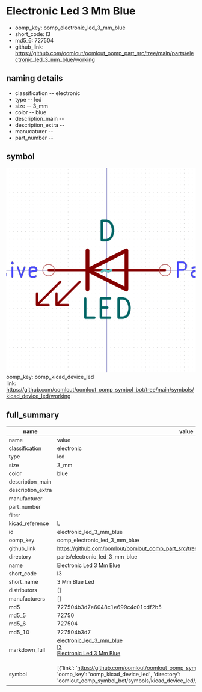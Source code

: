 # Electronic Led 3 Mm Blue

  
* oomp_key: oomp_electronic_led_3_mm_blue 
* short_code: l3
* md5_6: 727504  
* github_link: https://github.com/oomlout/oomlout_oomp_part_src/tree/main/parts/electronic_led_3_mm_blue/working  
## naming details
* classification -- electronic
* type -- led
* size -- 3_mm
* color -- blue
* description_main -- 
* description_extra -- 
* manucaturer -- 
* part_number -- 



## symbol

![](symbol/0/working/working_600.png)  
oomp_key: oomp_kicad_device_led  
link: https://github.com/oomlout/oomlout_oomp_symbol_bot/tree/main/symbols/kicad_device_led/working  


## full_summary
| name | value | 
| --- | --- | 
| name | value | 
| classification | electronic | 
| type | led | 
| size | 3_mm | 
| color | blue | 
| description_main |  | 
| description_extra |  | 
| manufacturer |  | 
| part_number |  | 
| filter |  | 
| kicad_reference | L | 
| id | electronic_led_3_mm_blue | 
| oomp_key | oomp_electronic_led_3_mm_blue | 
| github_link | https://github.com/oomlout/oomlout_oomp_part_src/tree/main/parts/electronic_led_3_mm_blue/working | 
| directory | parts/electronic_led_3_mm_blue | 
| name | Electronic Led 3 Mm Blue | 
| short_code | l3 | 
| short_name | 3 Mm Blue Led | 
| distributors | [] | 
| manufacturers | [] | 
| md5 | 727504b3d7e6048c1e699c4c01cdf2b5 | 
| md5_5 | 72750 | 
| md5_6 | 727504 | 
| md5_10 | 727504b3d7 | 
| markdown_full | [electronic_led_3_mm_blue](https://github.com/oomlout/oomlout_oomp_part_src/tree/main/parts/electronic_led_3_mm_blue/working)<br>[l3](https://github.com/oomlout/oomlout_oomp_part_src/tree/main/parts/electronic_led_3_mm_blue/working)<br>[Electronic Led 3 Mm Blue](https://github.com/oomlout/oomlout_oomp_part_src/tree/main/parts/electronic_led_3_mm_blue/working)<br><br> | 
| symbol | [{'link': 'https://github.com/oomlout/oomlout_oomp_symbol_bot/tree/main/symbols/kicad_device_led', 'oomp_key': 'oomp_kicad_device_led', 'directory': 'oomlout_oomp_symbol_bot/symbols/kicad_device_led//working/working.kicad_sym'}] | 
